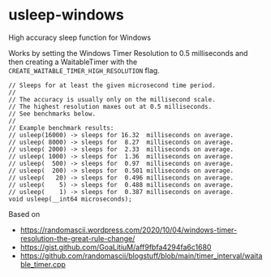 # usleep-windows
High accuracy sleep function for Windows

Works by setting the Windows Timer Resolution to 0.5 milliseconds and then creating a WaitableTimer with the `CREATE_WAITABLE_TIMER_HIGH_RESOLUTION` flag.

```
// Sleeps for at least the given microsecond time period.
//
// The accuracy is usually only on the millisecond scale.
// The highest resolution maxes out at 0.5 milliseconds.
// See benchmarks below.
//
// Example benchmark results:
// usleep(16000) -> sleeps for 16.32  milliseconds on average.
// usleep( 8000) -> sleeps for  8.27  milliseconds on average.
// usleep( 2000) -> sleeps for  2.33  milliseconds on average.
// usleep( 1000) -> sleeps for  1.36  milliseconds on average.
// usleep(  500) -> sleeps for  0.97  milliseconds on average.
// usleep(  200) -> sleeps for  0.501 milliseconds on average.
// usleep(   20) -> sleeps for  0.496 milliseconds on average.
// usleep(    5) -> sleeps for  0.488 milliseconds on average.
// usleep(    1) -> sleeps for  0.387 milliseconds on average.
void usleep(__int64 microseconds);
```


Based on
* https://randomascii.wordpress.com/2020/10/04/windows-timer-resolution-the-great-rule-change/
* https://gist.github.com/GoaLitiuM/aff9fbfa4294fa6c1680
* https://github.com/randomascii/blogstuff/blob/main/timer_interval/waitable_timer.cpp

